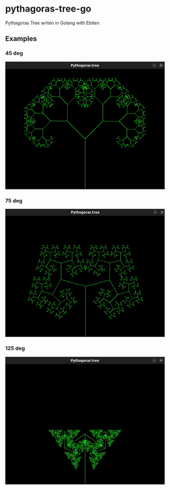 # pythagoras-tree-go
Pythagoras Tree writen in Golang with Ebiten

## Examples

### 45 deg
![45 degree tree](https://github.com/qerdcv/pythagoras-tree-go/blob/master/docs/1.jpg?raw=true)

### 75 deg
![75 degree tree](https://github.com/qerdcv/pythagoras-tree-go/blob/master/docs/2.jpg?raw=true)

### 125 deg
![125 degree tree](https://github.com/qerdcv/pythagoras-tree-go/blob/master/docs/3.jpg?raw=true)
